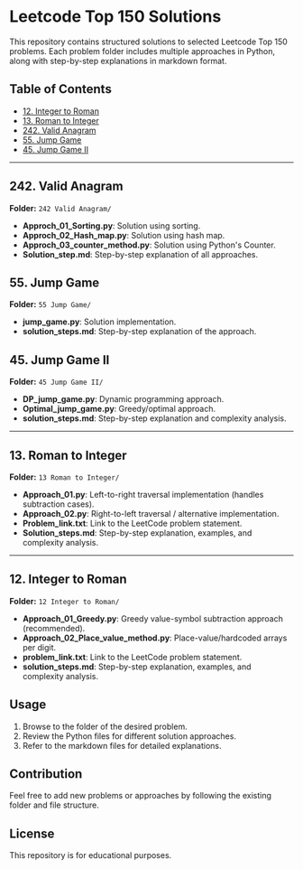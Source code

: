 # Leetcode Top 150 Solutions

This repository contains structured solutions to selected Leetcode Top 150 problems. Each problem folder includes multiple approaches in Python, along with step-by-step explanations in markdown format.

## Table of Contents
- [12. Integer to Roman](#12-integer-to-roman)
- [13. Roman to Integer](#13-roman-to-integer)
- [242. Valid Anagram](#242-valid-anagram)
- [55. Jump Game](#55-jump-game)
- [45. Jump Game II](#45-jump-game-ii)

---

## 242. Valid Anagram
**Folder:** `242 Valid Anagram/`

- **Approch_01_Sorting.py**: Solution using sorting.
- **Approch_02_Hash_map.py**: Solution using hash map.
- **Approch_03_counter_method.py**: Solution using Python's Counter.
- **Solution_step.md**: Step-by-step explanation of all approaches.

## 55. Jump Game
**Folder:** `55 Jump Game/`

- **jump_game.py**: Solution implementation.
- **solution_steps.md**: Step-by-step explanation of the approach.

## 45. Jump Game II
**Folder:** `45 Jump Game II/`

- **DP_jump_game.py**: Dynamic programming approach.
- **Optimal_jump_game.py**: Greedy/optimal approach.
- **solution_steps.md**: Step-by-step explanation and complexity analysis.

---

## 13. Roman to Integer
**Folder:** `13 Roman to Integer/`

- **Approach_01.py**: Left-to-right traversal implementation (handles subtraction cases).
- **Approach_02.py**: Right-to-left traversal / alternative implementation.
- **Problem_link.txt**: Link to the LeetCode problem statement.
- **Solution_steps.md**: Step-by-step explanation, examples, and complexity analysis.

---

## 12. Integer to Roman
**Folder:** `12 Integer to Roman/`

- **Approach_01_Greedy.py**: Greedy value-symbol subtraction approach (recommended).
- **Approach_02_Place_value_method.py**: Place-value/hardcoded arrays per digit.
- **problem_link.txt**: Link to the LeetCode problem statement.
- **solution_steps.md**: Step-by-step explanation, examples, and complexity analysis.

## Usage
1. Browse to the folder of the desired problem.
2. Review the Python files for different solution approaches.
3. Refer to the markdown files for detailed explanations.

## Contribution
Feel free to add new problems or approaches by following the existing folder and file structure.

## License
This repository is for educational purposes.
